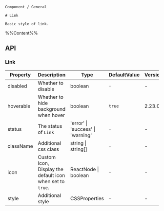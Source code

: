 `````
Component / General

# Link

Basic style of link.
`````

%%Content%%

## API

### Link

|Property|Description|Type|DefaultValue|Version|
|---|---|---|---|---|
|disabled|Whether to disable|boolean |`-`|-|
|hoverable|Whether to hide background when hover|boolean |`true`|2.23.0|
|status|The status of `Link`|'error' \| 'success' \| 'warning' |`-`|-|
|className|Additional css class|string \| string[] |`-`|-|
|icon|Custom Icon, Display the default icon when set to `true`.|ReactNode \| boolean |`-`|-|
|style|Additional style|CSSProperties |`-`|-|
